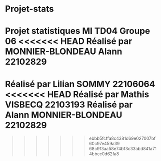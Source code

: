 # Projet-stats
Projet statistiques MI TD04 Groupe 06
<<<<<<< HEAD
Réalisé par MONNIER-BLONDEAU Alann 22102829
=======

Réalisé par Lilian SOMMY 22106064
<<<<<<< HEAD
Réalisé par Mathis VISBECQ 22103193
Réalisé par Alann MONNIER-BLONDEAU 22102829
=======
>>>>>>> ebbb5fcffa8c4381d69e027007bf60c97e459a39
>>>>>>> 68c913aa58e74b13c33abd841a714bbcc0d62fa8
